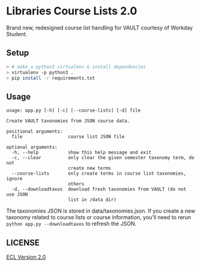 # Libraries Course Lists 2.0

Brand new, redesigned course list handling for VAULT courtesy of Workday Student.

## Setup

```sh
> # make a python3 virtualenv & install dependencies
> virtualenv -p python3 .
> pip install -r requirements.txt
```

## Usage

```
usage: app.py [-h] [-c] [--course-lists] [-d] file

Create VAULT taxonomies from JSON course data.

positional arguments:
  file                 course list JSON file

optional arguments:
  -h, --help           show this help message and exit
  -c, --clear          only clear the given semester taxonomy term, do not
                       create new terms
  --course-lists       only create terms in course list taxonomies, ignore
                       others
  -d, --downloadtaxos  download fresh taxonomies from VAULT (do not use JSON
                       list in /data dir)
```

The taxonomies JSON is stored in data/taxonomies.json. If you create a new taxonomy related to course lists or course information, you'll need to rerun `python app.py --downloadtaxos` to refresh the JSON.

## LICENSE

[ECL Version 2.0](https://opensource.org/licenses/ECL-2.0)
